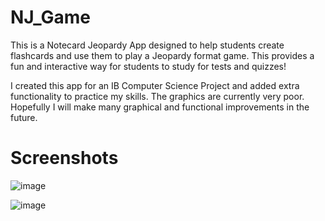 # NJ_Game
This is a Notecard Jeopardy App designed to help students create flashcards and use them to play a Jeopardy format game. This provides a fun and interactive way for students to study for tests and quizzes!

I created this app for an IB Computer Science Project and added extra functionality to practice my skills. The graphics are currently very poor. Hopefully I will make many graphical and functional improvements in the future.

# Screenshots

![image](https://user-images.githubusercontent.com/100815718/188023878-ebf99b59-b257-42c2-9ca3-446315305ad4.png)


![image](https://user-images.githubusercontent.com/100815718/188023814-248574cf-e7d5-430c-9a91-42bca44cb780.png)
